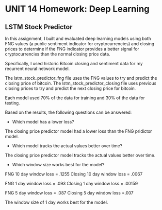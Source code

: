 # UNIT 14 Homework: Deep Learning


## LSTM Stock Predictor


In this assignment, I built and evaluated deep learning models using both FNG values (a public sentiment indicator for cryptocurrencies) and closing prices to determine if the FNG indicator provides a better signal for cryptocurrencies than the normal closing price data.

Specifically, I used historic Bitcoin closing and sentiment data for my recurrent neural network model.


The lstm_stock_predictor_fng file uses the FNG values to try and predict the closing price of bitcoin.
The lstm_stock_predictor_closing file uses previous closing prices to try and predict the next closing price for bitcoin.

Each model used 70% of the data for training and 30% of the data for testing.


Based on the results, the following questions can be answered:

* Which model has a lower loss?

The closing price predictor model had a lower loss than the FNG pridictor model.

* Which model tracks the actual values better over time?

The closing price predictor model tracks the actual values better over time.

* Which window size works best for the model?

FNG 10 day window loss = .1255
Closing 10 day window loss = .0067

FNG 1 day window loss = .093
Closing 1 day window loss = .00159

FNG 5 day window loss = .087
Closing 5 day window loss =.007

The window size of 1 day works best for the model.